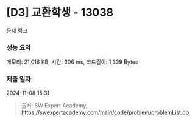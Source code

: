# [D3] 교환학생 - 13038 

[문제 링크](https://swexpertacademy.com/main/code/problem/problemDetail.do?contestProbId=AXxNn6GaPW4DFASZ) 

### 성능 요약

메모리: 21,016 KB, 시간: 306 ms, 코드길이: 1,339 Bytes

### 제출 일자

2024-11-08 15:31



> 출처: SW Expert Academy, https://swexpertacademy.com/main/code/problem/problemList.do